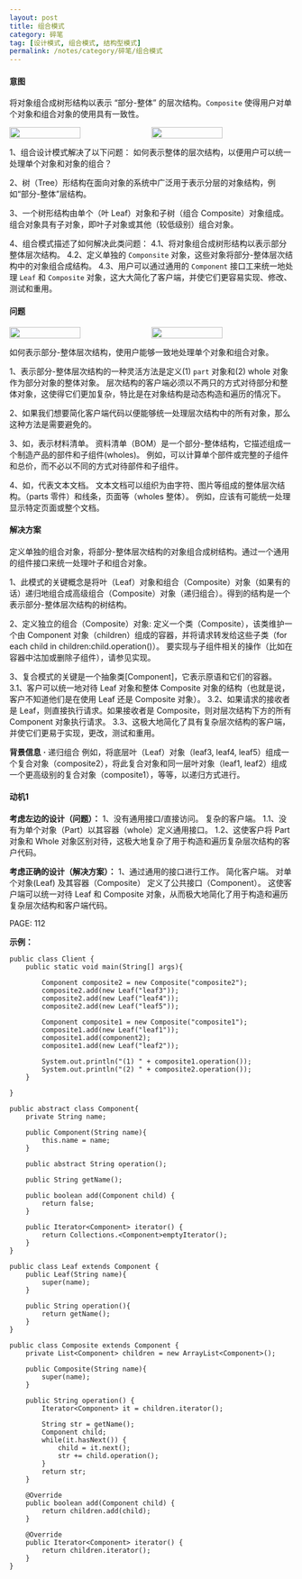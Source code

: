 ```yaml
---
layout: post
title: 组合模式
category: 碎笔
tag: [设计模式, 组合模式, 结构型模式]
permalink: /notes/category/碎笔/组合模式
---
```

#### 意图
将对象组合成树形结构以表示 “部分-整体” 的层次结构。`Composite` 使得用户对单个对象和组合对象的使用具有一致性。

<p style="display: flex;">
<img style="width: 50%;" src="https://gitee.com/xiashuangxi/worknodes/raw/master/%E8%AE%BE%E8%AE%A1%E6%A8%A1%E5%BC%8F/%E7%BB%84%E5%90%88%E6%A8%A1%E5%BC%8F/diagram-01.png" />
<img style="width: 50%;" src="https://gitee.com/xiashuangxi/worknodes/raw/master/%E8%AE%BE%E8%AE%A1%E6%A8%A1%E5%BC%8F/%E7%BB%84%E5%90%88%E6%A8%A1%E5%BC%8F/diagram-02.png" />
</p>

1、组合设计模式解决了以下问题：
如何表示整体的层次结构，以便用户可以统一处理单个对象和对象的组合？

2、树（Tree）形结构在面向对象的系统中广泛用于表示分层的对象结构，例如“部分-整体”层结构。

3、一个树形结构由单个（叶 Leaf）对象和子树（组合 Composite）对象组成。
组合对象具有子对象，即叶子对象或其他（较低级别）组合对象。

4、组合模式描述了如何解决此类问题：
4.1、将对象组合成树形结构以表示部分整体层次结构。
4.2、定义单独的 `Componsite` 对象，这些对象将部分-整体层次结构中的对象组合成结构。
4.3、用户可以通过通用的 `Component` 接口工来统一地处理 `Leaf` 和 `Composite` 对象，这大大简化了客户端，并使它们更容易实现、修改、测试和重用。

#### 问题

<p style="display: flex;">
<img style="width: 50%;" src="https://gitee.com/xiashuangxi/worknodes/raw/master/%E8%AE%BE%E8%AE%A1%E6%A8%A1%E5%BC%8F/%E7%BB%84%E5%90%88%E6%A8%A1%E5%BC%8F/diagram-03.png" />
<img style="width: 50%;" src="https://gitee.com/xiashuangxi/worknodes/raw/master/%E8%AE%BE%E8%AE%A1%E6%A8%A1%E5%BC%8F/%E7%BB%84%E5%90%88%E6%A8%A1%E5%BC%8F/diagram-04.png" />
</p>

如何表示部分-整体层次结构，使用户能够一致地处理单个对象和组合对象。

1、表示部分-整体层次结构的一种灵活方法是定义(1) `part` 对象和(2) whole 对象作为部分对象的整体对象。
层次结构的客户端必须以不两只的方式对待部分和整体对象，这使得它们更加复杂，特比是在对象结构是动态构造和遍历的情况下。

2、如果我们想要简化客户端代码以便能够统一处理层次结构中的所有对象，那么这种方法是需要避免的。

3、如，表示材料清单。
资料清单（BOM）是一个部分-整体结构，它描述组成一个制造产品的部件和子组件(wholes)。
例如，可以计算单个部件或完整的子组件和总价，而不必以不同的方式对待部件和子组件。

4、如，代表文本文档。
文本文档可以组织为由字符、图片等组成的整体层次结构。（parts 零件）和线条，页面等（wholes 整体）。
例如，应该有可能统一处理显示特定页面或整个文档。

#### 解决方案
定义单独的组合对象，将部分-整体层次结构的对象组合成树结构。通过一个通用的组件接口来统一处理叶子和组合对象。

1、此模式的关键概念是将叶（Leaf）对象和组合（Composite）对象（如果有的话）递归地组合成高级组合（Composite）对象（递归组合）。得到的结构是一个表示部分-整体层次结构的树结构。

2、定义独立的组合（Composite）对象:
定义一个类（Composite），该类维护一个由 Component 对象（children）组成的容器，并将请求转发给这些子类（for each child in children:child.operation()）。
要实现与子组件相关的操作（比如在容器中沽加或删除子组件），请参见实现。

3、复合模式的关键是一个抽象类[Component]，它表示原语和它们的容器。
3.1、客户可以统一地对待 Leaf 对象和整体 Composite 对象的结构（也就是说，客户不知道他们是在使用 Leaf 还是 Composite 对象）。
3.2、如果请求的接收者是 Leaf，则直接执行请求。如果接收者是 Composite，则对层次结构下方的所有 Component 对象执行请求。
3.3、这极大地简化了具有复杂层次结构的客户端，并使它们更易于实现，更改，测试和重用。

**背景信息**
**·** 递归组合
例如，将底层叶（Leaf）对象（leaf3, leaf4, leaf5）组成一个复合对象（composite2），将此复合对象和同一层叶对象（leaf1, leaf2）组成一个更高级别的复合对象（composite1），等等，以递归方式进行。

#### 动机1

**考虑左边的设计（问题）：**
1、没有通用接口/直接访问。
复杂的客户端。
1.1、没有为单个对象（Part）以其容器（whole）定义通用接口。
1.2、这使客户将 Part 对象和 Whole 对象区别对待，这极大地复杂了用于构造和遍历复杂层次结构的客户代码。

**考虑正确的设计（解决方案）：**
1、通过通用的接口进行工作。
简化客户端。
对单个对象(Leaf) 及其容器（Composite） 定义了公共接口（Component）。
这使客户端可以统一对待 Leaf 和 Composite 对象，从而极大地简化了用于构造和遍历复杂层次结构和客户端代码。

PAGE: 112

**示例：**
```
public class Client {
    public static void main(String[] args){

        Component composite2 = new Composite("composite2");
        composite2.add(new Leaf("leaf3"));
        composite2.add(new Leaf("leaf4"));
        composite2.add(new Leaf("leaf5"));

        Component composite1 = new Composite("composite1");
        composite1.add(new Leaf("leaf1"));
        composite1.add(component2);
        composite1.add(new Leaf("leaf2"));

        System.out.println("(1) " + composite1.operation());
        System.out.println("(2) " + composite2.operation());
    }

}

public abstract class Component{
    private String name;

    public Component(String name){
        this.name = name;
    }

    public abstract String operation();

    public String getName();

    public boolean add(Component child) {
        return false;
    }

    public Iterator<Component> iterator() {
        return Collections.<Component>emptyIterator();
    }
}

public class Leaf extends Component {
    public Leaf(String name){
        super(name);
    }

    public String operation(){
        return getName();
    }
}

public class Composite extends Component {
    private List<Component> children = new ArrayList<Component>();

    public Composite(String name){
        super(name);
    }

    public String operation() {
        Iterator<Component> it = children.iterator();

        String str = getName();
        Component child;
        while(it.hasNext()) {
            child = it.next();
            str += child.operation();
        }
        return str;
    }

    @Override
    public boolean add(Component child) {
        return children.add(child);
    }

    @Override
    public Iterator<Component> iterator() {
        return children.iterator();
    }
}
```